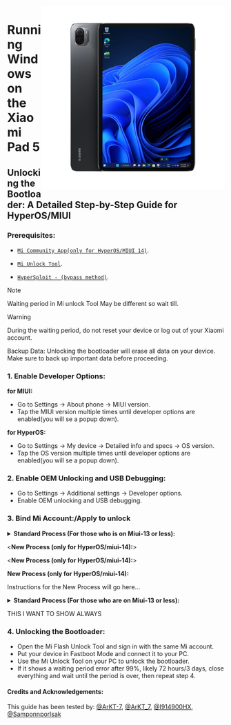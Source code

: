 <img align="right" src="https://github.com/ArKT-7/won-deployer/blob/main/assets/nabu.png" width="425" alt="Windows 11 Running On A Xiaomi Pad 5">

# Running Windows on the Xiaomi Pad 5

## Unlocking the Bootloader: A Detailed Step-by-Step Guide for HyperOS/MIUI

### Prerequisites:
- [```Mi Community App(only for HyperOS/MIUI 14)```](https://apkpure.net/xiaomi-community/com.mi.global.bbs/download).

- [`Mi Unlock Tool`](https://miuirom.xiaomi.com/rom/u1106245679/6.5.224.28/miflash_unlock-en-6.5.224.28.zip).

- [`HyperSploit - (bypass method)`](https://github.com/TheAirBlow/HyperSploit/releases/download/1.0.0/HyperSploit-Windows.exe).
>

>[!NOTE]
>
> Waiting period in Mi unlock Tool May be different so wait till.

>[!WARNING]
>
> During the waiting period, do not reset your device or log out of your Xiaomi account.
>
> Backup Data: Unlocking the bootloader will erase all data on your device. Make sure to back up important data before proceeding.

### 1. Enable Developer Options:

   **for MIUI:**
   - Go to Settings → About phone → MIUI version.
   - Tap the MIUI version multiple times until developer options are enabled(you will se a popup down).

   **for HyperOS:**
   - Go to Settings → My device → Detailed info and specs → OS version.
   - Tap the OS version multiple times until developer options are enabled(you will se a popup down).


### 2. Enable OEM Unlocking and USB Debugging:
   - Go to Settings → Additional settings → Developer options.
   - Enable OEM unlocking and USB debugging.

### 3. Bind Mi Account:/Apply to unlock

<details>
<summary><b><strong>Standard Process (For those who is on Miui-13 or less):</strong></b></summary>

 **```3. Bind Mi Account:```**
   - Go to Settings > Additional settings > Developer options > Mi Unlock status.
   - Click on "Add your Mi Account." After successful addition, you will see "Added Successfully."

  </summary>
</details>

<<strong>New Process (only for HyperOS/miui-14):</strong>>
<!-- New Process Section -->
<<strong>New Process (only for HyperOS/miui-14):</strong>>
  <summary><strong>New Process (only for HyperOS/miui-14):</strong></summary>
  
  <p>Instructions for the New Process will go here...</p>
  
</details>

<!-- Standard Process Section -->
<details>
  <summary><strong>Standard Process (For those who are on Miui-13 or less):</strong></summary>
  
  <!-- Submenu: Bind Mi Account -->
  <p><strong>1. Bind Mi Account:</strong></p>
  <ul>
    <li>Go to <strong>Settings > Additional settings > Developer options > Mi Unlock status</strong>.</li>
    <li>Click on "Add your Mi Account." After successful addition, you will see "Added Successfully."</li>
  </ul>
  
  <!-- Submenu: Time Trick -->
  <p><strong>2. Time Trick:</strong></p>
  <ul>
    <li>If your device is the global version, you can apply for the bootloader unlock at a specific time.</li>
    <li>Xiaomi allows 2,000 devices to apply unlock daily. The reset time for this daily limit is 7 PM Moscow time.</li>
  </ul>
  
  <!-- Submenu: Apply to unlock -->
  <p><strong>3. Apply to Unlock:</strong></p>
  <ul>
    <li>Match your time with 7 PM Moscow time and be ready—if you aren’t fast, this will not work.</li>
    <li>Open Xiaomi Community app, set it to Global, and sign in with the same account as on your device.</li>
    <li>Go to the "Me" tab, click on "Unlock bootloader," then click on "Apply".</li>
    <li>Once granted access, go to <strong>Settings > Additional settings > Developer options > Mi Unlock status</strong>.</li>
    <li>Click on "Add your Mi Account." After successful addition, you will see "Added Successfully."</li>
  </ul>
</summary>
</details>


THIS I WANT TO SHOW ALWAYS

### 4. Unlocking the Bootloader:
   - Open the Mi Flash Unlock Tool and sign in with the same Mi account.
   - Put your device in Fastboot Mode and connect it to your PC.
   - Use the Mi Unlock Tool on your PC to unlock the bootloader.
   - If it shows a waiting period error after 99%, likely 72 hours/3 days, close everything and wait until the period is over, then repeat step 4.

  
#### Credits and Acknowledgements:
This guide has been tested by: [@ArKT-7](https://github.com/ArKT-7), [@ArKT_7](https://t.me/ArKT_7), [@I914900HX](https://t.me/I914900HX), [@Samponnporlsak](https://t.me/Samponnporlsak)

